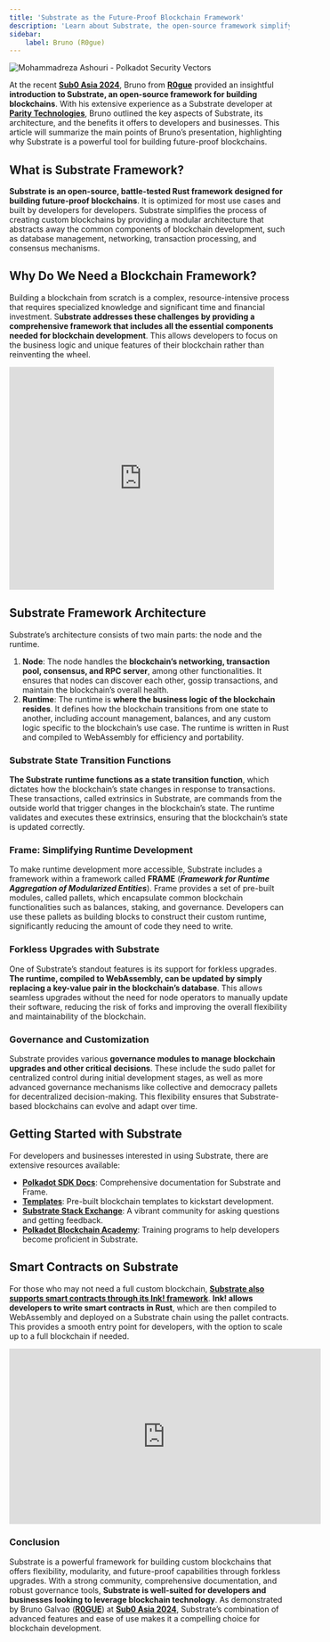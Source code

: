 ```yaml
---
title: 'Substrate as the Future-Proof Blockchain Framework'
description: 'Learn about Substrate, the open-source framework simplifying custom blockchain development, from Sub0 Asia 2024 insights.'
sidebar:
    label: Bruno (R0gue)
---
```


![Mohammadreza Ashouri - Polkadot Security Vectors](/src/assets/sub0-2024/mohammadreza-sub0.webp)

At the recent [**Sub0 Asia 2024**](https://dablock.com/web3-events/polkadot-sub0/), Bruno from [**R0gue**](https://dablock.com/ecosystem/r0gue/) provided an insightful **introduction to Substrate, an open-source framework for building blockchains**. With his extensive experience as a Substrate developer at [**Parity Technologies**](https://dablock.com/ecosystem/parity-technologies/), Bruno outlined the key aspects of Substrate, its architecture, and the benefits it offers to developers and businesses. This article will summarize the main points of Bruno’s presentation, highlighting why Substrate is a powerful tool for building future-proof blockchains.

What is Substrate Framework?
----------------------------

**Substrate is an open-source, battle-tested Rust framework designed for building future-proof blockchains**. It is optimized for most use cases and built by developers for developers. Substrate simplifies the process of creating custom blockchains by providing a modular architecture that abstracts away the common components of blockchain development, such as database management, networking, transaction processing, and consensus mechanisms.

Why Do We Need a Blockchain Framework?
--------------------------------------

Building a blockchain from scratch is a complex, resource-intensive process that requires specialized knowledge and significant time and financial investment. S**ubstrate addresses these challenges by providing a comprehensive framework that includes all the essential components needed for blockchain development**. This allows developers to focus on the business logic and unique features of their blockchain rather than reinventing the wheel.

<iframe frameborder="0" height="400" marginheight="0" marginwidth="0" scrolling="no" src="https://www.slideshare.net/slideshow/embed_code/key/x2P5iG1IWJUmf?hostedIn=slideshare&page=upload" width="476"></iframe>

Substrate Framework Architecture
--------------------------------

Substrate’s architecture consists of two main parts: the node and the runtime.

1. **Node**: The node handles the **blockchain’s networking, transaction pool, consensus, and RPC server**, among other functionalities. It ensures that nodes can discover each other, gossip transactions, and maintain the blockchain’s overall health.
2. **Runtime**: The runtime is **where the business logic of the blockchain resides**. It defines how the blockchain transitions from one state to another, including account management, balances, and any custom logic specific to the blockchain’s use case. The runtime is written in Rust and compiled to WebAssembly for efficiency and portability.

### Substrate State Transition Functions

**The Substrate runtime functions as a state transition function**, which dictates how the blockchain’s state changes in response to transactions. These transactions, called extrinsics in Substrate, are commands from the outside world that trigger changes in the blockchain’s state. The runtime validates and executes these extrinsics, ensuring that the blockchain’s state is updated correctly.

### Frame: Simplifying Runtime Development

To make runtime development more accessible, Substrate includes a framework within a framework called **FRAME** (***Framework for Runtime Aggregation of Modularized Entities***). Frame provides a set of pre-built modules, called pallets, which encapsulate common blockchain functionalities such as balances, staking, and governance. Developers can use these pallets as building blocks to construct their custom runtime, significantly reducing the amount of code they need to write.

### Forkless Upgrades with Substrate

One of Substrate’s standout features is its support for forkless upgrades. **The runtime, compiled to WebAssembly, can be updated by simply replacing a key-value pair in the blockchain’s database**. This allows seamless upgrades without the need for node operators to manually update their software, reducing the risk of forks and improving the overall flexibility and maintainability of the blockchain.

### Governance and Customization

Substrate provides various **governance modules to manage blockchain upgrades and other critical decisions**. These include the sudo pallet for centralized control during initial development stages, as well as more advanced governance mechanisms like collective and democracy pallets for decentralized decision-making. This flexibility ensures that Substrate-based blockchains can evolve and adapt over time.

Getting Started with Substrate
------------------------------

For developers and businesses interested in using Substrate, there are extensive resources available:

- **[Polkadot SDK Docs](https://paritytech.github.io/polkadot-sdk/master/polkadot_sdk_docs/index.html)**: Comprehensive documentation for Substrate and Frame.
- [**Templates**](https://dablock.com/tech-talks/openzeppelin-polkadot-runtime-templates-evm-chains/): Pre-built blockchain templates to kickstart development.
- **[Substrate Stack Exchange](https://substrate.stackexchange.com/)**: A vibrant community for asking questions and getting feedback.
- [**Polkadot Blockchain Academy**](https://dablock.com/ecosystem/polkadot-blockchain-academy/): Training programs to help developers become proficient in Substrate.

Smart Contracts on Substrate
----------------------------

For those who may not need a full custom blockchain, [**Substrate also supports smart contracts through its Ink! framework**](https://dablock.com/guides/ink-smart-contracts-tools-in-the-polkadot-ecosystem/). **Ink! allows developers to write smart contracts in Rust**, which are then compiled to WebAssembly and deployed on a Substrate chain using the pallet contracts. This provides a smooth entry point for developers, with the option to scale up to a full blockchain if needed.

<iframe allowfullscreen="allowfullscreen" frameborder="0" height="315" src="https://www.youtube.com/embed/_cbJh1WQMy8?si=dQHDNccnVTjKeUz3" title="YouTube video player" width="560"></iframe>

### Conclusion

Substrate is a powerful framework for building custom blockchains that offers flexibility, modularity, and future-proof capabilities through forkless upgrades. With a strong community, comprehensive documentation, and robust governance tools, **Substrate is well-suited for developers and businesses looking to leverage blockchain technology**. As demonstrated by Bruno Galvao ([**R0GUE**](https://dablock.com/ecosystem/r0gue/)) at [**Sub0 Asia 2024**](https://dablock.com/web3-events/polkadot-sub0/), Substrate’s combination of advanced features and ease of use makes it a compelling choice for blockchain development.